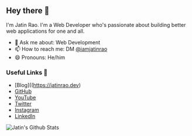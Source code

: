 ## Hey there 👋

I'm Jatin Rao. I'm a Web Developer who's passionate about building better web applications for one and all.

- 💬 Ask me about: Web Development
- 📫 How to reach me: DM [@iamjatinrao](https://twitter.com/iamjatinrao)
- 😄 Pronouns: He/him

### Useful Links 💙

- [Blog]((https://jatinrao.dev)
- [GitHub](https://github.com/jatin2003)
- [YouTube](https://www.youtube.com/channel/UC5oG6ylG_toPgFiMWiOXUMg)
- [Twitter](https://twitter.com/iamjatinrao)
- [Instagram](https://www.instagram.com/jatinrao.dev)
- [LinkedIn](https://linkedin.com/in/jatin-rao)

![Jatin's Github Stats](https://github-readme-stats.vercel.app/api?username=jatin2003&show_icons=true)
